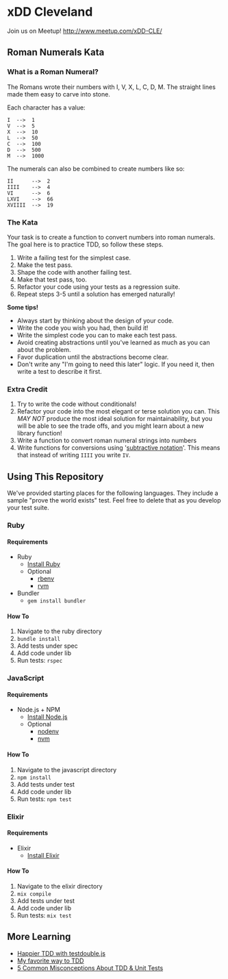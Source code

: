 # xDD Cleveland

Join us on Meetup!
http://www.meetup.com/xDD-CLE/

## Roman Numerals Kata

### What is a Roman Numeral?

The Romans wrote their numbers with I, V, X, L, C, D, M. The straight lines made them easy to carve into stone. 

Each character has a value:

```
I  -->  1
V  -->  5
X  -->  10
L  -->  50
C  -->  100
D  -->  500
M  -->  1000
```

The numerals can also be combined to create numbers like so:

```
II      -->  2
IIII    -->  4
VI      -->  6
LXVI    -->  66
XVIIII  -->  19
```

### The Kata

Your task is to create a function to convert numbers into roman numerals. The goal here is to practice TDD, so follow these steps.

1. Write a failing test for the simplest case.
2. Make the test pass.
3. Shape the code with another failing test.
4. Make that test pass, too.
5. Refactor your code using your tests as a regression suite.
6. Repeat steps 3-5 until a solution has emerged naturally!

**Some tips!**

- Always start by thinking about the design of your code.
- Write the code you wish you had, then build it!
- Write the simplest code you can to make each test pass.
- Avoid creating abstractions until you've learned as much as you can about the problem.
- Favor duplication until the abstractions become clear.
- Don't write any "I'm going to need this later" logic. If you need it, then write a test to describe it first.

### Extra Credit

1. Try to write the code without conditionals!
2. Refactor your code into the most elegant or terse solution you can. This *MAY NOT* produce the most ideal solution for maintainability, but you will be able to see the trade offs, and you might learn about a new library function!
3. Write a function to convert roman numeral strings into numbers
4. Write functions for conversions using '[subtractive notation](https://en.wikipedia.org/wiki/Subtractive_notation)'. This means that instead of writing `IIII` you write `IV`.

## Using This Repository

We've provided starting places for the following languages. They include a sample "prove the world exists" test. Feel free to delete that as you develop your test suite.

### Ruby

#### Requirements
- Ruby
  - [Install Ruby](https://www.ruby-lang.org/en/documentation/installation/)
  - Optional
    - [rbenv](https://github.com/rbenv/rbenv)
    - [rvm](https://rvm.io/)
- Bundler
  - `gem install bundler`

#### How To
1. Navigate to the ruby directory
2. `bundle install`
3. Add tests under spec
4. Add code under lib
5. Run tests: `rspec`

### JavaScript

#### Requirements
- Node.js + NPM
  - [Install Node.js](https://nodejs.org/en/download/package-manager/)
  - Optional
    - [nodenv](https://github.com/nodenv/nodenv)
    - [nvm](https://github.com/creationix/nvm)

#### How To
1. Navigate to the javascript directory
2. `npm install`
3. Add tests under test
4. Add code under lib
5. Run tests: `npm test`

### Elixir

#### Requirements
- Elixir
  - [Install Elixir](http://elixir-lang.org/install.html#distributions)

#### How To
1. Navigate to the elixir directory
2. `mix compile`
3. Add tests under test
4. Add code under lib
5. Run tests: `mix test`

## More Learning

- [Happier TDD with testdouble.js](http://blog.testdouble.com/posts/2016-06-05-happier-tdd-with-testdouble-js.html)
- [My favorite way to TDD](http://blog.testdouble.com/posts/2015-09-10-how-i-use-test-doubles.html)
- [5 Common Misconceptions About TDD & Unit Tests](https://medium.com/javascript-scene/5-common-misconceptions-about-tdd-unit-tests-863d5beb3ce9#.i5t7oo4l6)
